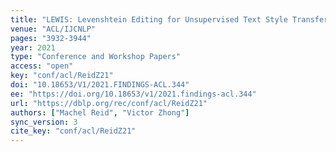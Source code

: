 ```yaml
---
title: "LEWIS: Levenshtein Editing for Unsupervised Text Style Transfer."
venue: "ACL/IJCNLP"
pages: "3932-3944"
year: 2021
type: "Conference and Workshop Papers"
access: "open"
key: "conf/acl/ReidZ21"
doi: "10.18653/V1/2021.FINDINGS-ACL.344"
ee: "https://doi.org/10.18653/v1/2021.findings-acl.344"
url: "https://dblp.org/rec/conf/acl/ReidZ21"
authors: ["Machel Reid", "Victor Zhong"]
sync_version: 3
cite_key: "conf/acl/ReidZ21"
---
```

